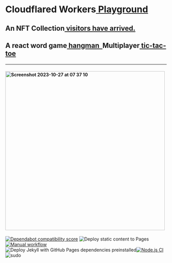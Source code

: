 # Cloudflared Workers<a href="https://workers.cloudflare.com/playground">&nbsp;Playground</a><br>
## An NFT Collection<a href="https://visitors.jessejesse.com">&nbsp;visitors have arrived.</a><br>
## A react word game<a href="https://sudo-hangman.vercel.app">&nbsp;hangman&nbsp;&nbsp;</a>Multiplayer<a href="https://xo.jessejesse.com">&nbsp;tic-tac-toe</a><hr>
#### <img width="498" alt="Screenshot 2023-10-27 at 07 37 10" src="https://github.com/sudo-self/sudo-self/assets/119916323/aa60f64b-c9a6-47f9-9ca7-6a45b3307905">
[![Dependabot compatibility score](https://dependabot-badges.githubapp.com/badges/compatibility_score?dependency-name=@babel/traverse&package-manager=npm_and_yarn&previous-version=7.22.5&new-version=7.23.2)](https://docs.github.com/en/github/managing-security-vulnerabilities/about-dependabot-security-updates#about-compatibility-scores)
![Deploy static content to Pages](https://github.com/sudo-self/sudo-self/actions/workflows/static.yml/badge.svg)[![Manual workflow](https://github.com/sudo-self/nfts/actions/workflows/manual.yml/badge.svg)](https://github.com/sudo-self/nfts/actions/workflows/manual.yml)![Deploy Jekyll with GitHub Pages dependencies preinstalled](https://github.com/sudo-self/sudo-self.github.io/actions/workflows/jekyll-gh-pages.yml/badge.svg)[![Node.js CI](https://github.com/sudo-self/xo.JesseJesse.com/actions/workflows/node.js.yml/badge.svg?branch=main)](https://github.com/sudo-self/xo.JesseJesse.com/actions/workflows/node.js.yml)<br>
![sudo](https://github.com/sudo-self/sudo-self/assets/119916323/1a759590-b554-4ce3-88a1-4fe5f278b915)<br>





